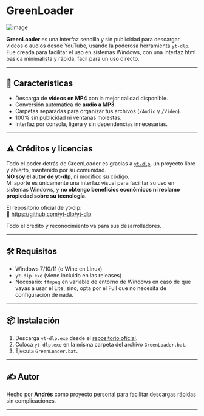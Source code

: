 # GreenLoader
![image](https://github.com/user-attachments/assets/5db8eaa5-9aee-4448-bc14-a7421cba4c86)


**GreenLoader** es una interfaz sencilla y sin publicidad para descargar videos o audios desde YouTube, usando la poderosa herramienta `yt-dlp`. Fue creada para facilitar el uso en sistemas Windows, con una interfaz html basica minimalista y rápida, facil para un uso directo.

---

## 🚀 Características

- Descarga de **videos en MP4** con la mejor calidad disponible.
- Conversión automática de **audio a MP3**.
- Carpetas separadas para organizar tus archivos (`/Audio` y `/Video`).
- 100% sin publicidad ni ventanas molestas.
- Interfaz por consola, ligera y sin dependencias innecesarias.

---

## ⚠️ Créditos y licencias

Todo el poder detrás de GreenLoader es gracias a [`yt-dlp`](https://github.com/yt-dlp/yt-dlp), un proyecto libre y abierto, mantenido por su comunidad.  
**NO soy el autor de yt-dlp**, ni modifico su código.  
Mi aporte es únicamente una interfaz visual para facilitar su uso en sistemas Windows, y **no obtengo beneficios económicos ni reclamo propiedad sobre su tecnología**.

El repositorio oficial de yt-dlp:  
🔗 https://github.com/yt-dlp/yt-dlp

Todo el crédito y reconocimiento va para sus desarrolladores.

---

## 🛠️ Requisitos

- Windows 7/10/11 (o Wine en Linux)
- `yt-dlp.exe` (viene incluido en las releases)
- Necesario: `ffmpeg` en variable de entorno de Windows en caso de que vayas a usar el Lite, sino, opta por el Full que no necesita de configuración de nada.

---

## 📦 Instalación

1. Descarga `yt-dlp.exe` desde el [repositorio oficial](https://github.com/yt-dlp/yt-dlp/releases/latest).
2. Coloca `yt-dlp.exe` en la misma carpeta del archivo `GreenLoader.bat`.
3. Ejecuta `GreenLoader.bat`.

---

## ✍️ Autor

Hecho por **Andrés** como proyecto personal para facilitar descargas rápidas sin complicaciones.

---

